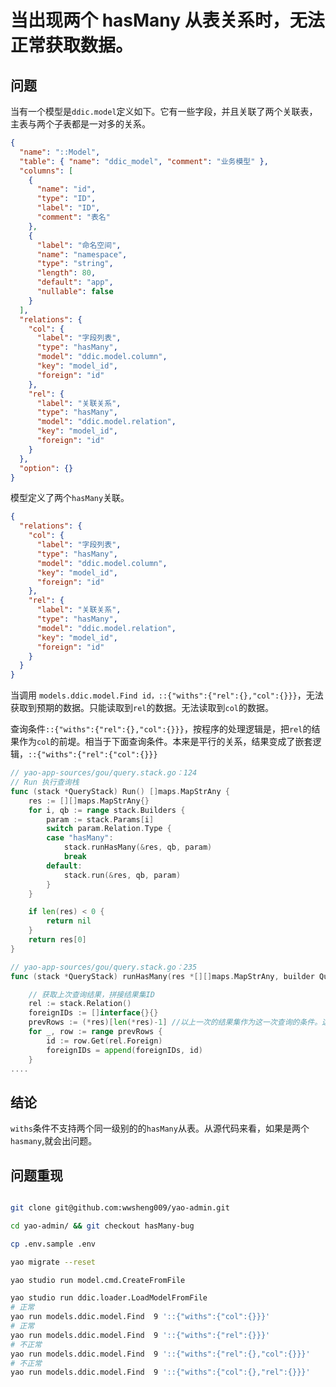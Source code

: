 # 当出现两个 hasMany 从表关系时，无法正常获取数据。

## 问题

当有一个模型是`ddic.model`定义如下。它有一些字段，并且关联了两个关联表，主表与两个子表都是一对多的关系。

```json
{
  "name": "::Model",
  "table": { "name": "ddic_model", "comment": "业务模型" },
  "columns": [
    {
      "name": "id",
      "type": "ID",
      "label": "ID",
      "comment": "表名"
    },
    {
      "label": "命名空间",
      "name": "namespace",
      "type": "string",
      "length": 80,
      "default": "app",
      "nullable": false
    }
  ],
  "relations": {
    "col": {
      "label": "字段列表",
      "type": "hasMany",
      "model": "ddic.model.column",
      "key": "model_id",
      "foreign": "id"
    },
    "rel": {
      "label": "关联关系",
      "type": "hasMany",
      "model": "ddic.model.relation",
      "key": "model_id",
      "foreign": "id"
    }
  },
  "option": {}
}
```

模型定义了两个`hasMany`关联。

```json
{
  "relations": {
    "col": {
      "label": "字段列表",
      "type": "hasMany",
      "model": "ddic.model.column",
      "key": "model_id",
      "foreign": "id"
    },
    "rel": {
      "label": "关联关系",
      "type": "hasMany",
      "model": "ddic.model.relation",
      "key": "model_id",
      "foreign": "id"
    }
  }
}
```

当调用 `models.ddic.model.Find id，::{"withs":{"rel":{},"col":{}}}`，无法获取到预期的数据。只能读取到`rel`的数据。无法读取到`col`的数据。

查询条件`::{"withs":{"rel":{},"col":{}}}`，按程序的处理逻辑是，把`rel`的结果作为`col`的前堤。相当于下面查询条件。本来是平行的关系，结果变成了嵌套逻辑，`::{"withs":{"rel":{"col":{}}}`

```go
// yao-app-sources/gou/query.stack.go：124
// Run 执行查询栈
func (stack *QueryStack) Run() []maps.MapStrAny {
	res := [][]maps.MapStrAny{}
	for i, qb := range stack.Builders {
		param := stack.Params[i]
		switch param.Relation.Type {
		case "hasMany":
			stack.runHasMany(&res, qb, param)
			break
		default:
			stack.run(&res, qb, param)
		}
	}

	if len(res) < 0 {
		return nil
	}
	return res[0]
}

// yao-app-sources/gou/query.stack.go：235
func (stack *QueryStack) runHasMany(res *[][]maps.MapStrAny, builder QueryStackBuilder, param QueryStackParam) {

	// 获取上次查询结果，拼接结果集ID
	rel := stack.Relation()
	foreignIDs := []interface{}{}
	prevRows := (*res)[len(*res)-1] //以上一次的结果集作为这一次查询的条件。这里逻辑出错。
	for _, row := range prevRows {
		id := row.Get(rel.Foreign)
		foreignIDs = append(foreignIDs, id)
	}
....

```

## 结论

`withs`条件不支持两个同一级别的的`hasMany`从表。从源代码来看，如果是两个`hasmany`,就会出问题。

## 问题重现

```sh

git clone git@github.com:wwsheng009/yao-admin.git

cd yao-admin/ && git checkout hasMany-bug

cp .env.sample .env

yao migrate --reset

yao studio run model.cmd.CreateFromFile

yao studio run ddic.loader.LoadModelFromFile
# 正常
yao run models.ddic.model.Find  9 '::{"withs":{"col":{}}}'
# 正常
yao run models.ddic.model.Find  9 '::{"withs":{"rel":{}}}'
# 不正常
yao run models.ddic.model.Find  9 '::{"withs":{"rel":{},"col":{}}}'
# 不正常
yao run models.ddic.model.Find  9 '::{"withs":{"col":{},"rel":{}}}'

```
